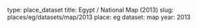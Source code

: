 type: place_dataset
title: Egypt / National Map (2013)
slug: places/eg/datasets/map/2013
place: eg
dataset: map
year: 2013
